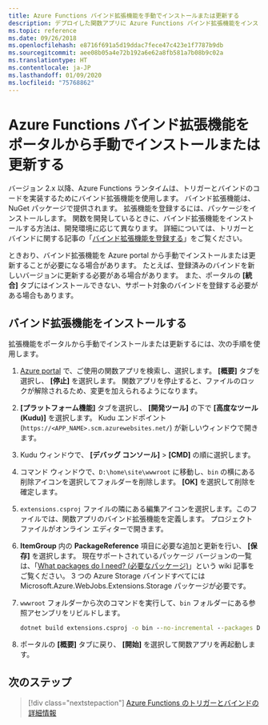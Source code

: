 ```yaml
---
title: Azure Functions バインド拡張機能を手動でインストールまたは更新する
description: デプロイした関数アプリに Azure Functions バインド拡張機能をインストールまたは更新する方法について説明します。
ms.topic: reference
ms.date: 09/26/2018
ms.openlocfilehash: e8716f691a5d19ddac7fece47c423e1f7787b9db
ms.sourcegitcommit: aee08b05a4e72b192a6e62a8fb581a7b08b9c02a
ms.translationtype: HT
ms.contentlocale: ja-JP
ms.lasthandoff: 01/09/2020
ms.locfileid: "75768862"
---
```

# <a name="manually-install-or-update-azure-functions-binding-extensions-from-the-portal"></a>Azure Functions バインド拡張機能をポータルから手動でインストールまたは更新する

バージョン 2.x 以降、Azure Functions ランタイムは、トリガーとバインドのコードを実装するためにバインド拡張機能を使用します。 バインド拡張機能は、NuGet パッケージで提供されます。 拡張機能を登録するには、パッケージをインストールします。 関数を開発しているときに、バインド拡張機能をインストールする方法は、開発環境に応じて異なります。 詳細については、トリガーとバインドに関する記事の「[バインド拡張機能を登録する](./functions-bindings-register.md)」をご覧ください。

ときおり、バインド拡張機能を Azure portal から手動でインストールまたは更新することが必要になる場合があります。 たとえば、登録済みのバインドを新しいバージョンに更新する必要がある場合があります。 また、ポータルの **[統合]** タブにはインストールできない、サポート対象のバインドを登録する必要がある場合もあります。

## <a name="install-a-binding-extension"></a>バインド拡張機能をインストールする

拡張機能をポータルから手動でインストールまたは更新するには、次の手順を使用します。

1. [Azure portal](https://portal.azure.com) で、ご使用の関数アプリを検索し、選択します。 **[概要]** タブを選択し、 **[停止]** を選択します。  関数アプリを停止すると、ファイルのロックが解除されるため、変更を加えられるようになります。

1. **[プラットフォーム機能]** タブを選択し、 **[開発ツール]** の下で **[高度なツール (Kudu)]** を選択します。 Kudu エンドポイント (`https://<APP_NAME>.scm.azurewebsites.net/`) が新しいウィンドウで開きます。

1. Kudu ウィンドウで、 **[デバッグ コンソール]**  >  **[CMD]** の順に選択します。  

1. コマンド ウィンドウで、`D:\home\site\wwwroot` に移動し、`bin` の横にある削除アイコンを選択してフォルダーを削除します。 **[OK]** を選択して削除を確定します。

1. `extensions.csproj` ファイルの隣にある編集アイコンを選択します。このファイルでは、関数アプリのバインド拡張機能を定義します。 プロジェクト ファイルがオンライン エディターで開きます。

1. **ItemGroup** 内の **PackageReference** 項目に必要な追加と更新を行い、 **[保存]** を選択します。 現在サポートされているパッケージ バージョンの一覧は、「[What packages do I need? (必要なパッケージ)](https://github.com/Azure/azure-functions-host/wiki/Updating-your-function-app-extensions#what-nuget-packages-do-i-need)」という wiki 記事をご覧ください。 3 つの Azure Storage バインドすべてには Microsoft.Azure.WebJobs.Extensions.Storage パッケージが必要です。

1. `wwwroot` フォルダーから次のコマンドを実行して、`bin` フォルダーにある参照アセンブリをリビルドします。

    ```cmd
    dotnet build extensions.csproj -o bin --no-incremental --packages D:\home\.nuget
    ```

1. ポータルの **[概要]** タブに戻り、 **[開始]** を選択して関数アプリを再起動します。

## <a name="next-steps"></a>次のステップ

> [!div class="nextstepaction"]
> [Azure Functions のトリガーとバインドの詳細情報](functions-triggers-bindings.md)
